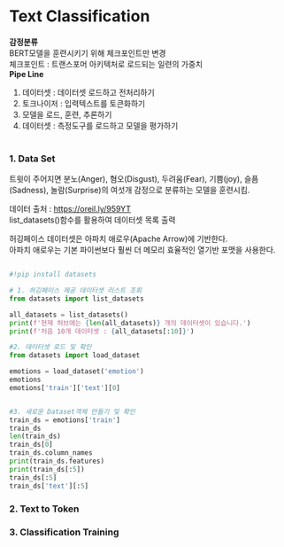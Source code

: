 # Text Classification
<b>감정분류</b> <br>
BERT모델을 훈련시키기 위해 체크포인트만 변경 <br>
체크포인트 : 트랜스포머 아키텍처로 로드되는 일련의 가중치 <br>
<b>Pipe Line</b>
1. 데이터셋 : 데이터셋 로드하고 전처리하기
2. 토크나이저 : 입력텍스트를 토큰화하기
3. 모델을 로드, 훈련, 추론하기
4. 데이터셋 : 측정도구를 로드하고 모델을 평가하기 
<br><br>

### 1. Data Set

트윗이 주어지면 분노(Anger), 혐오(Disgust), 두려움(Fear), 기쁨(joy), 슬픔(Sadness), 놀람(Surprise)의 여섯개 감정으로 분류하는 모델을 훈련시킴. <br>

데이터 출처 : https://oreil.ly/959YT <br>
list_datasets()함수를 활용하여 데이터셋 목록 출력 <br>

허깅페이스 데이터셋은 아파치 애로우(Apache Arrow)에 기반한다. <br>
아파치 애로우는 기본 파이썬보다 훨씬 더 메모리 효율적인 열기반 포맷을 사용한다.<br>


```python

#!pip install datasets

# 1. 허깅페이스 제공 데이터셋 리스트 조회
from datasets import list_datasets

all_datasets = list_datasets()
print(f'현재 허브에는 {len(all_datasets)} 개의 데이터셋이 있습니다.')
print(f'처음 10개 데이터셋 : {all_datasets[:10]}')

#2. 데이터셋 로드 및 확인
from datasets import load_dataset

emotions = load_dataset('emotion')
emotions
emotions['train']['text'][0]


#3. 새로운 Dataset객체 만들기 및 확인
train_ds = emotions['train']
train_ds
len(train_ds)
train_ds[0]
train_ds.column_names
print(train_ds.features)
print(train_ds[:5])
train_ds[:5]
train_ds['text'][:5]
```


### 2. Text to Token

### 3. Classification Training

